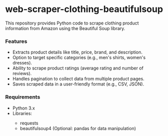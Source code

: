 # web-scraper-clothing-beautifulsoup
This repository provides Python code to scrape clothing product information from Amazon using the Beautiful Soup library.
<br>

<h3>Features</h3>
<ul>
    <li>Extracts product details like title, price, brand, and description.</li>
    <li>Option to target specific categories (e.g., men's shirts, women's dresses).</li>
    <li>Ability to scrape product ratings (average rating and number of reviews).</li>
    <li>Handles pagination to collect data from multiple product pages.</li>
    <li>Saves scraped data in a user-friendly format (e.g., CSV, JSON).</li>
</ul>

<h3>Requirements</h3>
<ul>
    <li>Python 3.x</li>
    <li>Libraries:</li>
        <ul>
            <li>requests</li>
            <li>beautifulsoup4 (Optional: pandas for data manipulation)</li>
        </ul>
</ul>